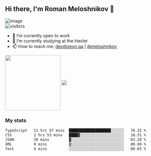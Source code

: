 ## Hi there, I'm Roman Meloshnikov 👋

![image](https://www.codewars.com/users/meloshnikov/badges/small?theme=light)<br>
![visitors](https://visitor-badge.glitch.me/badge?page_id=aldangold)

<!--
Here are some ideas to get you started:

- 🧰 I’m currently open to work
- 👯 I’m looking to collaborate on ...
- 🤔 I’m looking for help with ...
- 💬 Ask me about ...
- 📫 How to reach me: meloshnikov
- 😄 Pronouns: ...
- ⚡ Fun fact: ...
-->

- 🧰 I’m currently open to work
- 🌱 I’m currently studying at the Hexlet
- 📫 How to reach me: dev@zeon.ga | [@meloshnikov](https://telegram.me/meloshnikov)

<span>
<a>
<img align="center" height="180em" src="https://github-readme-stats.vercel.app/api?username=meloshnikov&show_icons=true&hide_border=true&&count_private=true&include_all_commits=true" />
</a>
<a>
<img align="center" src="https://github-readme-stats.vercel.app/api/top-langs/?username=meloshnikov&layout=compact&hide_border=true" />
</a>
</span>


### My stats
<!--START_SECTION:waka-->

```txt
TypeScript   11 hrs 57 mins  ███████████████████░░░░░░   76.32 %
CSS          2 hrs 53 mins   ████▓░░░░░░░░░░░░░░░░░░░░   18.51 %
JSON         30 mins         ▓░░░░░░░░░░░░░░░░░░░░░░░░   03.29 %
XML          9 mins          ▒░░░░░░░░░░░░░░░░░░░░░░░░   00.99 %
Text         6 mins          ░░░░░░░░░░░░░░░░░░░░░░░░░   00.65 %
```

<!--END_SECTION:waka-->

